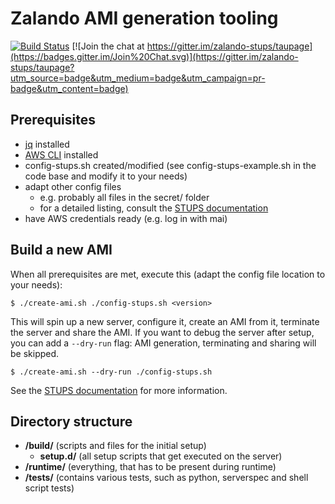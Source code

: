 # Zalando AMI generation tooling

[![Build Status](https://travis-ci.org/zalando-stups/taupage.svg)](https://travis-ci.org/zalando-stups/taupage) [![Join the chat at https://gitter.im/zalando-stups/taupage](https://badges.gitter.im/Join%20Chat.svg)](https://gitter.im/zalando-stups/taupage?utm_source=badge&utm_medium=badge&utm_campaign=pr-badge&utm_content=badge)

## Prerequisites

- [jq](http://stedolan.github.io/jq/) installed
- [AWS CLI](http://aws.amazon.com/cli/) installed
- config-stups.sh created/modified (see config-stups-example.sh in the code base and modify it to your needs)
- adapt other config files
    - e.g. probably all files in the secret/ folder
    - for a detailed listing, consult the [STUPS documentation](https://docs.stups.io/en/latest/installation/taupage-ami-creation.html)
- have AWS credentials ready (e.g. log in with mai)

## Build a new AMI

When all prerequisites are met, execute this (adapt the config file location to your needs):

    $ ./create-ami.sh ./config-stups.sh <version>

This will spin up a new server, configure it, create an AMI from it, terminate the server and share the AMI. If you
want to debug the server after setup, you can add a `--dry-run` flag: AMI generation, terminating and sharing will be
skipped.

    $ ./create-ami.sh --dry-run ./config-stups.sh

See the [STUPS documentation](https://docs.stups.io/en/latest/installation/taupage-ami-creation.html) for more information.

## Directory structure

* **/build/** (scripts and files for the initial setup)
    * **setup.d/** (all setup scripts that get executed on the server)
* **/runtime/** (everything, that has to be present during runtime)
* **/tests/** (contains various tests, such as python, serverspec and shell script tests)
